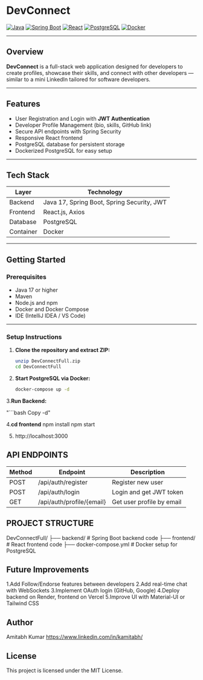 # DevConnect

[![Java](https://img.shields.io/badge/Java-17-blue)](https://www.oracle.com/java/)
[![Spring Boot](https://img.shields.io/badge/Spring%20Boot-3.0.0-brightgreen)](https://spring.io/projects/spring-boot)
[![React](https://img.shields.io/badge/React-18.2.0-blue)](https://reactjs.org/)
[![PostgreSQL](https://img.shields.io/badge/PostgreSQL-15-blue)](https://www.postgresql.org/)
[![Docker](https://img.shields.io/badge/Docker-24.0.2-blue)](https://www.docker.com/)

---

## Overview

**DevConnect** is a full-stack web application designed for developers to create profiles, showcase their skills, and connect with other developers — similar to a mini LinkedIn tailored for software developers.

---

## Features

- User Registration and Login with **JWT Authentication**
- Developer Profile Management (bio, skills, GitHub link)
- Secure API endpoints with Spring Security
- Responsive React frontend
- PostgreSQL database for persistent storage
- Dockerized PostgreSQL for easy setup

---

## Tech Stack

| Layer       | Technology          |
| ----------- | ------------------- |
| Backend     | Java 17, Spring Boot, Spring Security, JWT |
| Frontend    | React.js, Axios     |
| Database    | PostgreSQL          |
| Container   | Docker              |

---

## Getting Started

### Prerequisites

- Java 17 or higher
- Maven
- Node.js and npm
- Docker and Docker Compose
- IDE (IntelliJ IDEA / VS Code)

---

### Setup Instructions

1. **Clone the repository and extract ZIP:**

   ```bash
   unzip DevConnectFull.zip
   cd DevConnectFull

2. **Start PostgreSQL via Docker:**
    ```bash
    docker-compose up -d

3.**Run Backend:**

   "```bash
    Copy -d"

4.**cd frontend**
  npm install
  npm start

5. http://localhost:3000

## API ENDPOINTS

| Method | Endpoint                  | Description               |
| ------ | ------------------------- | ------------------------- |
| POST   | /api/auth/register        | Register new user         |
| POST   | /api/auth/login           | Login and get JWT token   |
| GET    | /api/auth/profile/{email} | Get user profile by email |

## PROJECT STRUCTURE

DevConnectFull/
├── backend/             # Spring Boot backend code
├── frontend/            # React frontend code
├── docker-compose.yml   # Docker setup for PostgreSQL


## Future Improvements
1.Add Follow/Endorse features between developers
2.Add real-time chat with WebSockets
3.Implement OAuth login (GitHub, Google)
4.Deploy backend on Render, frontend on Vercel
5.Improve UI with Material-UI or Tailwind CSS

## Author
Amitabh Kumar
https://www.linkedin.com/in/kamitabh/

## License
This project is licensed under the MIT License.





